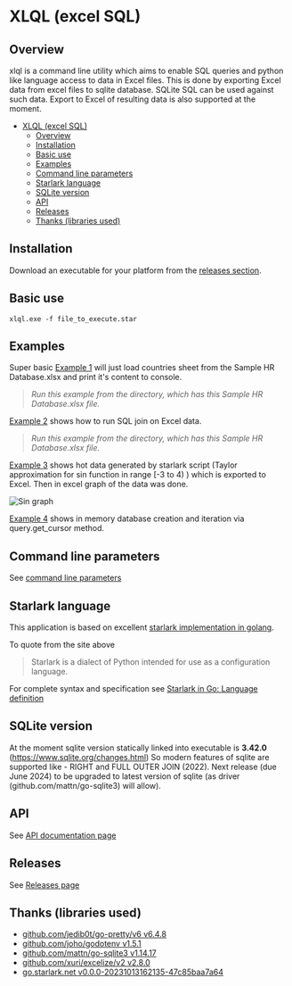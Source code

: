 # XLQL (excel SQL)

## Overview

xlql is a command line utility which aims to enable SQL queries and python like language access to data in Excel files. This is done by exporting Excel data from excel files to sqlite database. SQLite SQL can be used against such data. Export to Excel of resulting data is also supported at the moment.

<!--toc-->
- [XLQL (excel SQL)](#xlql-excel-sql)
    * [Overview](#overview)
    * [Installation](#installation)
    * [Basic use](#basic-use)
    * [Examples](#examples)
    * [Command line parameters](#command-line-parameters)
    * [Starlark language](#starlark-language)
    * [SQLite version](#sqlite-version)
    * [API](#api)
    * [Releases](#releases)
    * [Thanks (libraries used)](#thanks-libraries-used)

<!-- tocstop -->

## Installation

Download an executable for your platform from the [releases section](https://github.com/vaal12-go/xlql/releases).

## Basic use

``` xlql.exe -f file_to_execute.star ```

## Examples
Super basic [Example 1](/examples/example.star)
will just load countries sheet from the Sample HR Database.xlsx and print it's content to console. 

> *Run this example from the directory, which has this Sample HR Database.xlsx file.*

[Example 2](/examples/example2.star) shows how to run SQL join on Excel data.
> *Run this example from the directory, which has this Sample HR Database.xlsx file.*

[Example 3](/examples/example3.star) shows hot data generated by starlark script (Taylor approximation for sin function in range [-3 to 4) ) which is exported to Excel. Then in excel graph of the data was done.

![Sin graph](/documentation/img/sine_approximation_data%20and%20graph.png)

[Example 4](/examples/example4.star) shows in memory database creation and iteration via query.get_cursor method.

## Command line parameters
See [command line parameters](command_line_params.md)

## Starlark language

This application is based on excellent [starlark implementation in golang](https://github.com/google/starlark-go/tree/master). 

To quote from the site above
 
> Starlark is a dialect of Python intended for use as a configuration language. 

For complete syntax and specification see [Starlark in Go: Language definition](https://github.com/google/starlark-go/blob/master/doc/spec.md#function-and-method-calls)


## SQLite version
At the moment sqlite version statically linked into executable is **3.42.0** (https://www.sqlite.org/changes.html)
So modern features of sqlite are supported like - RIGHT and FULL OUTER JOIN (2022).
Next release (due June 2024) to be upgraded to latest version of sqlite (as driver (github.com/mattn/go-sqlite3) will allow).


## API
See [API documentation page](/documentation/API.md)

## Releases
See [Releases page](/documentation/releases.md)


## Thanks (libraries used)

* [github.com/jedib0t/go-pretty/v6 v6.4.8](https://github.com/jedib0t/go-pretty/)
* [github.com/joho/godotenv v1.5.1](https://github.com/joho/godotenv)
* [github.com/mattn/go-sqlite3 v1.14.17](https://github.com/mattn/go-sqlite3)
* [github.com/xuri/excelize/v2 v2.8.0](https://github.com/xuri/excelize/v2)
* [go.starlark.net v0.0.0-20231013162135-47c85baa7a64](https://github.com/google/starlark-go)



<!-- SHA: ef3d60e066a01d110a3a17ea4d7b4cf68c638cc91205ac80479751794d17d866 -->









